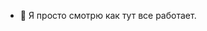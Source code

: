 - 👋 Я просто смотрю как тут все работает.

<!---
testfortestman/testfortestman is a ✨ special ✨ repository because its `README.md` (this file) appears on your GitHub profile.
You can click the Preview link to take a look at your changes.
--->
